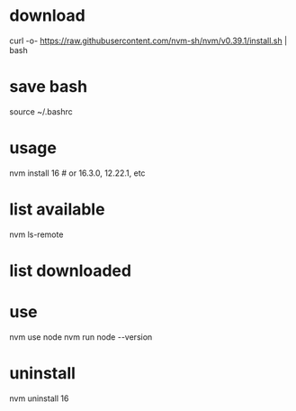 # download
curl -o- https://raw.githubusercontent.com/nvm-sh/nvm/v0.39.1/install.sh | bash

# save bash
source ~/.bashrc

# usage
nvm install 16 # or 16.3.0, 12.22.1, etc

# list available
nvm ls-remote

# list downloaded

# use
nvm use node
nvm run node --version


# uninstall 
nvm uninstall 16
